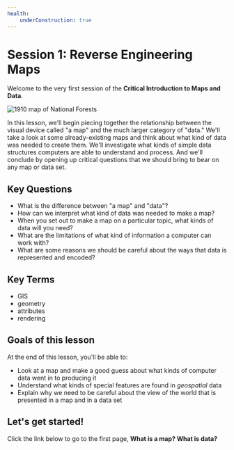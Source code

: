 ```yaml
---
health:
    underConstruction: true
---
```


# Session 1: Reverse Engineering Maps

Welcome to the very first session of the **Critical Introduction to Maps and Data**.

![1910 map of National Forests](https://iiif.digitalcommonwealth.org/iiif/2/commonwealth:7h149z08g/17479,10403,5665,2672/,1200/0/default.jpg)

In this lesson, we'll begin piecing together the relationship between the visual device called "a map" and the much larger category of "data." We'll take a look at some already-existing maps and think about what kind of data was needed to create them. We'll investigate what kinds of simple data structures computers are able to understand and process. And we'll conclude by opening up critical questions that we should bring to bear on any map or data set.

## Key Questions

* What is the difference between "a map" and "data"? 
* How can we interpret what kind of data was needed to make a map?
* When you set out to make a map on a particular topic, what kinds of data will you need?
* What are the limitations of what kind of information a computer can work with?
* What are some reasons we should be careful about the ways that data is represented and encoded?

## Key Terms

* GIS
* geometry
* attributes
* rendering

## Goals of this lesson

At the end of this lesson, you'll be able to:

* Look at a map and make a good guess about what kinds of computer data went in to producing it
* Understand what kinds of special features are found in *geospatial* data
* Explain why we need to be careful about the view of the world that is presented in a map and in a data set

## Let's get started!

Click the link below to go to the first page, **What is a map? What is data?**